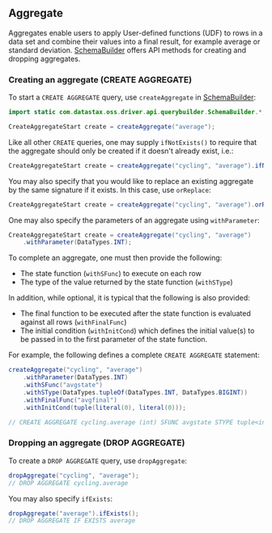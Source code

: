 ## Aggregate

Aggregates enable users to apply User-defined functions (UDF) to rows in a data set and combine
their values into a final result, for example average or standard deviation.  [SchemaBuilder]
offers API methods for creating and dropping aggregates.

### Creating an aggregate (CREATE AGGREGATE)

To start a `CREATE AGGREGATE` query, use `createAggregate` in [SchemaBuilder]:

```java
import static com.datastax.oss.driver.api.querybuilder.SchemaBuilder.*;

CreateAggregateStart create = createAggregate("average");
```

Like all other `CREATE` queries, one may supply `ifNotExists()` to require that the aggregate should
only be created if it doesn't already exist, i.e.:

```java
CreateAggregateStart create = createAggregate("cycling", "average").ifNotExists();
```

You may also specify that you would like to replace an existing aggregate by the same signature if
it exists.  In this case, use `orReplace`:

```java
CreateAggregateStart create = createAggregate("cycling", "average").orReplace();
```

One may also specify the parameters of an aggregate using `withParameter`:

```java
CreateAggregateStart create = createAggregate("cycling", "average")
    .withParameter(DataTypes.INT);
```

To complete an aggregate, one must then provide the following:

* The state function (`withSFunc`) to execute on each row
* The type of the value returned by the state function (`withSType`)

In addition, while optional, it is typical that the following is also provided:

* The final function to be executed after the state function is evaluated against all rows
  (`withFinalFunc`)
* The initial condition (`withInitCond`) which defines the initial value(s) to be passed in to the
  first parameter of the state function.

For example, the following defines a complete `CREATE AGGREGATE` statement:

```java
createAggregate("cycling", "average")
    .withParameter(DataTypes.INT)
    .withSFunc("avgstate")
    .withSType(DataTypes.tupleOf(DataTypes.INT, DataTypes.BIGINT))
    .withFinalFunc("avgfinal")
    .withInitCond(tuple(literal(0), literal(0)));

// CREATE AGGREGATE cycling.average (int) SFUNC avgstate STYPE tuple<int, bigint> FINALFUNC avgfinal INITCOND (0,0)
```

### Dropping an aggregate (DROP AGGREGATE)

To create a `DROP AGGREGATE` query, use `dropAggregate`:

```java
dropAggregate("cycling", "average");
// DROP AGGREGATE cycling.average
```

You may also specify `ifExists`:

```java
dropAggregate("average").ifExists();
// DROP AGGREGATE IF EXISTS average
```

[SchemaBuilder]: https://docs.datastax.com/en/drivers/java/4.17/com/datastax/oss/driver/api/querybuilder/SchemaBuilder.html
